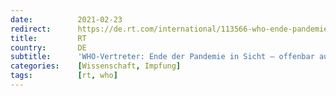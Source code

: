 ```yaml
---
date:          2021-02-23
redirect:      https://de.rt.com/international/113566-who-ende-pandemie-in-sicht/
title:         RT
country:       DE
subtitle:      'WHO-Vertreter: Ende der Pandemie in Sicht – offenbar auch ohne Impfung'
categories:    [Wissenschaft, Impfung]
tags:          [rt, who]
---
```

